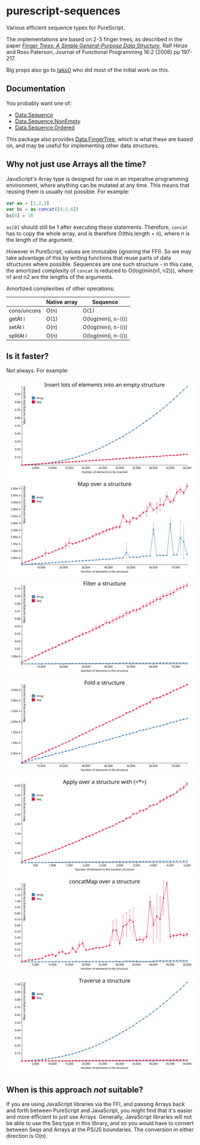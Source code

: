 # purescript-sequences

Various efficient sequence types for PureScript.

The implementations are based on 2-3 finger trees, as described in the paper
[_Finger Trees: A Simple General-Purpose Data Structure_][1], Ralf Hinze and
Ross Paterson, Journal of Functional Programming 16:2 (2006) pp 197-217.

Big props also go to [taku0](https://github.com/taku0) who did most of the
initial work on this.

## Documentation

You probably want one of:

* [Data.Sequence][]
* [Data.Sequence.NonEmpty][]
* [Data.Sequence.Ordered][]

This package also provides [Data.FingerTree][], which is what these are based
on, and may be useful for implementing other data structures.

## Why not just use Arrays all the time?

JavaScript's Array type is designed for use in an imperative programming
environment, where anything can be mutated at any time. This means that reusing
them is usually not possible. For example:

```javascript
var as = [1,2,3]
var bs = as.concat([4,5,6])
bs[0] = 10
```

`as[0]` should still be 1 after executing these statements. Therefore, `concat`
has to copy the whole array, and is therefore O(this.length + n), where n is
the length of the argument.

However in PureScript, values are immutable (ignoring the FFI). So we may take
advantage of this by writing functions that reuse parts of data structures
where possible. Sequences are one such structure - in this case, the amortized
complexity of `concat` is reduced to O(log(min(n1, n2))), where n1 and n2 are
the lengths of the arguments.

Amortized complexities of other operations:

|               | Native array | Sequence            |
|---------------|--------------|---------------------|
| cons/uncons   | O(n)         | O(1)                |
| getAt i       | O(1)         | O(log(min(i, n-i))) |
| setAt i       | O(n)         | O(log(min(i, n-i))) |
| splitAt i     | O(n)         | O(log(min(i, n-i))) |

## Is it faster?

Not always. For example:

![insert-lots](benchmarks/graphs/insert-lots.svg)
![map](benchmarks/graphs/map.svg)
![filter](benchmarks/graphs/filter.svg)
![fold](benchmarks/graphs/fold.svg)
![apply](benchmarks/graphs/apply.svg)
![concatMap](benchmarks/graphs/concatMap.svg)
![traverse](benchmarks/graphs/traverse.svg)

## When is this approach _not_ suitable?

If you are using JavaScript libraries via the FFI, and passing Arrays back and
forth between PureScript and JavaScript, you might find that it's easier and
more efficient to just use Arrays. Generally, JavaScript libraries will not be
able to use the Seq type in this library, and so you would have to convert
between Seqs and Arrays at the PS/JS boundaries. The conversion in either
direction is O(n).

[1]: http://staff.city.ac.uk/~ross/papers/FingerTree.pdf
[Data.Sequence]: docs/Data.Sequence.md
[Data.Sequence.NonEmpty]: docs/Data.Sequence.NonEmpty.md
[Data.Sequence.Ordered]: docs/Data.Sequence.Ordered.md
[Data.FingerTree]: docs/Data.FingerTree.md
